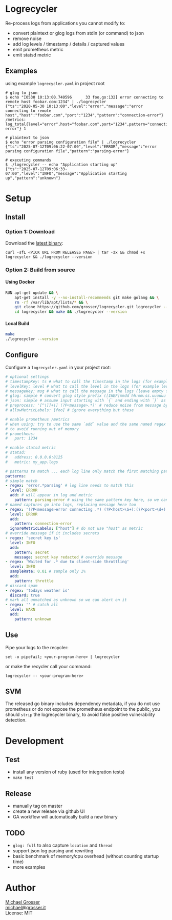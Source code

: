 # Logrecycler

Re-process logs from applications you cannot modify to:
- convert plaintext or glog logs from stdin (or command) to json
- remove noise
- add log levels / timestamp / details / captured values
- emit prometheus metric
- emit statsd metric


## Examples

using example `logrecycler.yaml` in project root

```
# glog to json
$ echo "I0530 10:13:00.740596      33 foo.go:132] error connecting to remote host foobar.com:1234" | ./logrecycler
{"ts":"2020-05-30 10:13:00","level":"error","message":"error connecting to remote host","host":"foobar.com","port":"1234","pattern":"connection-error"}
/metrics: log_total{level="error",host="foobar.com",port="1234",pattern="connection-error"} 1

# plaintext to json
$ echo "error parsing configuration file" | ./logrecycler
{"ts":"2025-07-12T09:06:22-07:00","level":"ERROR","message":"error parsing configuration file","pattern":"parsing-error"}

# executing commands
$ ./logrecycler -- echo "Application starting up"
{"ts":"2025-07-12T09:06:33-07:00","level":"INFO","message":"Application starting up","pattern":"unknown"}
```

# Setup

## Install

### Option 1: Download

Download the [latest binary](https://github.com/grosser/logrecycler/releases):

```
curl -sfL <PICK URL FROM RELEASES PAGE> | tar -zx && chmod +x logrecycler && ./logrecycler --version
```

### Option 2: Build from source

#### Using Docker

```bash
RUN apt-get update && \
    apt-get install -y --no-install-recommends git make golang && \
    rm -rf /var/lib/apt/lists/* && \
    git clone https://github.com/grosser/logrecycler.git logrecycler --quiet --depth=1 --branch grosser/native && \
    cd logrecycler && make && ./logrecycler --version
```

#### Local Build

```bash
make
./logrecycler --version
```

## Configure

Configure a `logrecycler.yaml` in your project root:

<!-- keep in sync with logrecycler.yaml -->
```yaml
# optional settings
# timestampKey: ts # what to call the timestamp in the logs (for example @timestamp, ts, leave empty for no timestamp)
# levelKey: level # what to call the level in the logs (for example level/lvl/severity, leave empty for no level)
# messageKey: msg # what to call the message in the logs (leave empty for 'message')
# glog: simple # convert glog style prefix ([IWEF]mmdd hh:mm:ss.uuuuuu threadid file:line] message) into timestamp/level/message
# json: simple # assume input starting with `{` and ending with `}` as json and merge it, also set allowMetricLabels to avoid metric spam and match the level+message+timestamp keys with the input
# preprocess: '[^\]]+\] (?P<message>.*)' # reduce noise from message by replacing it with captured (for example remove, leave empty for none)
# allowMetricLabels: [foo] # ignore everything but these

# enable prometheus /metrics
# when using: try to use the same `add` value and the same named regex captures in patterns below
# to avoid running out of memory
# prometheus:
#   port: 1234

# enable statsd metric
# statsd:
#   address: 0.0.0.0:8125
#   metric: my_app.logs

# patterns to match ... each log line only match the first matching pattern
patterns:
# simple match
- regex: 'error.*parsing' # log line needs to match this
  level: ERROR
  add: # will appear in log and metric
    pattern: parsing-error # using the same pattern key here, so we can group by pattern when reporting
# named captures go into logs, replacing message here too
- regex: '(?P<message>error connecting .*) (?P<host>\S+):(?P<port>\d+)'
  level: ERROR
  add:
    pattern: connection-error
  ignoreMetricLabels: ["host"] # do not use "host" as metric
# override message if it includes secrets
- regex: 'secret key is'
  level: INFO
  add:
    pattern: secret
    message: secret key redacted # override message
- regex: 'Waited for .* due to client-side throttling'
  level: INFO
  sampleRate: 0.01 # sample only 1%
  add:
    pattern: throttle
# discard spam
- regex: 'todays weather is'
  discard: true
# mark all unmatched as unknown so we can alert on it
- regex: '' # catch all
  level: WARN
  add:
    pattern: unknown
```

## Use

Pipe your logs to the recycler:

```
set -o pipefail; <your-program-here> | logrecycler
```

or make the recycler call your command:

```
logrecycler -- <your-program-here>
```

## SVM

The released go binary includes dependency metadata,
if you do not use prometheus or do not expose the prometheus endpoint to the public,
you should `strip` the logrecycler binary, to avoid false positive vulnerability detection.

# Development

## Test

- install any version of ruby (used for integration tests)
- `make test`

## Release

- manually tag on master
- create a new release via github UI
- GA workflow will automatically build a new binary

## TODO
- `glog: full` to also capture `location` and `thread`
- support json log parsing and rewriting
- basic benchmark of memory/cpu overhead (without counting startup time)
- more examples


# Author
[Michael Grosser](http://grosser.it)<br/>
michael@grosser.it<br/>
License: MIT<br/>
